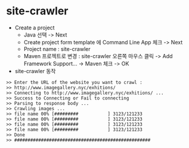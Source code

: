 # site-crawler
- Create a project
    - Java 선택 -> Next
    - Create project form template 에 Command Line App 체크 -> Next
    - Project name : site-crawler
    - Maven 프로젝트로 변경 : site-crawler 오른쪽 마우스 클릭 -> Add Framework Support... -> Maven 체크 -> OK
- site-crawler 동작
```
>> Enter the URL of the website you want to crawl :  
>> http://www.imagegallery.nyc/exhitions/
>> Connecting to http://www.imagegallery.nyc/exhitions/ ...
>> Success to Connecting or Fail to connecting  
>> Parsing to response body ...
>> Crawling images ...
>> file name 00% [#########           ] 3123/121233 
>> file name 00% [#########           ] 3123/121233
>> file name 00% [#########           ] 3123/121233
>> file name 00% [#########           ] 3123/121233
>> Done
>> ###################################################
```     

     

